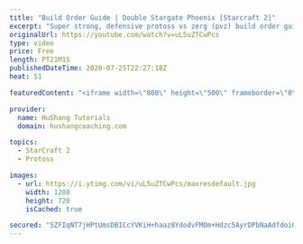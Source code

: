 ```yaml
---
title: "Build Order Guide | Double Stargate Phoenix [Starcraft 2]"
excerpt: "Super strong, defensive protoss vs zerg (pvz) build order guide. This opening is going to give you incredible map control over zerg in the mid-game, letting you scout exactly what is coming your way and making it easy to feel in control of the game. This build also completely owns mutalisk transitions"
originalUrl: https://youtube.com/watch?v=uL5uZTCwPcs
type: video
price: Free
length: PT21M1S
publishedDateTime: 2020-07-25T22:27:18Z
heat: 51

featuredContent: "<iframe width=\"800\" height=\"500\" frameborder=\"0\" src=\"https://www.youtube.com/embed/uL5uZTCwPcs\" allow=\"accelerometer; autoplay; encrypted-media; gyroscope; picture-in-picture\" allowfullscreen></iframe>"

provider:
  name: HuShang Tutorials
  domain: hushangcoaching.com

topics:
  - StarCraft 2
  - Protoss

images:
  - url: https://i.ytimg.com/vi/uL5uZTCwPcs/maxresdefault.jpg
    width: 1280
    height: 720
    isCached: true

secured: "5ZFIqNT7jHPtUmsDBICcYVKiH+haaz8YdodvFMOm+Hdzc5AyrDPbNaAdfdoiQGH5CbwspWwVppvE1avToQQdHYqx23/AJJcqsIErmiP1bE+iRd0SHobKq1Rehfgs3qQlqAJVxFG+sxT2sDkibUXrEcsLP4ovbAel540eaTSvyZk1TLZaMl7h8IsOSdZbPuYbm8SrsyeBfnf99xP3QQ8oTwVWNSCFPeTXc4zvKN7tYjJ33erjOFiXNAKrQmQBx/hHI8Mz8jNMd8hVfAuDQ3r1XtDyPH7jRbFFZFK0pDM72zwPRoGCn4MadFVBY/8tbi8A1XvRlMK7IHVMqyW2gERuZGdgwY1XysEdETKuBtNQXoAxf5U1OfRrQjIDn9ZiDlOSwC0KtdHFT3OclADPiD+HwAPY/z2CqZSO9ioBqX52QPA=;oAVDhM/eg2tcF88LbVSc+Q=="
---
```


